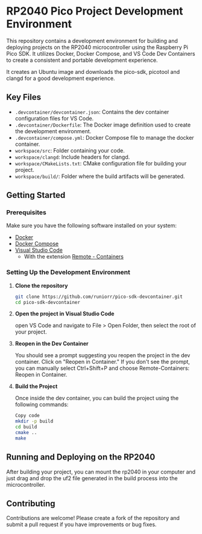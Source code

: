 # RP2040 Pico Project Development Environment

This repository contains a development environment for building and deploying projects on the RP2040 microcontroller using the Raspberry Pi Pico SDK. It utilizes Docker, Docker Compose, and VS Code Dev Containers to create a consistent and portable development experience.

It creates an Ubuntu image and downloads the pico-sdk, picotool and clangd for a good development experience.

## Key Files

- `.devcontainer/devcontainer.json`: Contains the dev container configuration files for VS Code.
- `.devcontainer/Dockerfile`: The Docker image definition used to create the development environment.
- `.devcontainer/compose.yml`: Docker Compose file to manage the docker container.
- `workspace/src`: Folder containing your code.
- `workspace/clangd`: Include headers for clangd.
- `workspace/CMakeLists.txt`: CMake configuration file for building your project.
- `workspace/build/`: Folder where the build artifacts will be generated.

## Getting Started

### Prerequisites

Make sure you have the following software installed on your system:

- [Docker](https://www.docker.com/)
- [Docker Compose](https://docs.docker.com/compose/)
- [Visual Studio Code](https://code.visualstudio.com/)
  - With the extension [Remote - Containers](https://marketplace.visualstudio.com/items?itemName=ms-vscode-remote.remote-containers)

### Setting Up the Development Environment

1. **Clone the repository**

   ```bash
   git clone https://github.com/runiorr/pico-sdk-devcontainer.git
   cd pico-sdk-devcontainer
   ```

2. **Open the project in Visual Studio Code**

    open VS Code and navigate to File > Open Folder, then select the root of your project.

3. **Reopen in the Dev Container**

    You should see a prompt suggesting you reopen the project in the dev container. Click on "Reopen in Container." If you don't see the prompt, you can manually select Ctrl+Shift+P and choose Remote-Containers: Reopen in Container.

4. **Build the Project**

    Once inside the dev container, you can build the project using the following commands:

    ```bash
    Copy code
    mkdir -p build
    cd build
    cmake ..
    make
    ```

## Running and Deploying on the RP2040

After building your project, you can mount the rp2040 in your computer and just drag and drop the uf2 file generated in the build process into the microcontroller.

## Contributing

Contributions are welcome! Please create a fork of the repository and submit a pull request if you have improvements or bug fixes.
